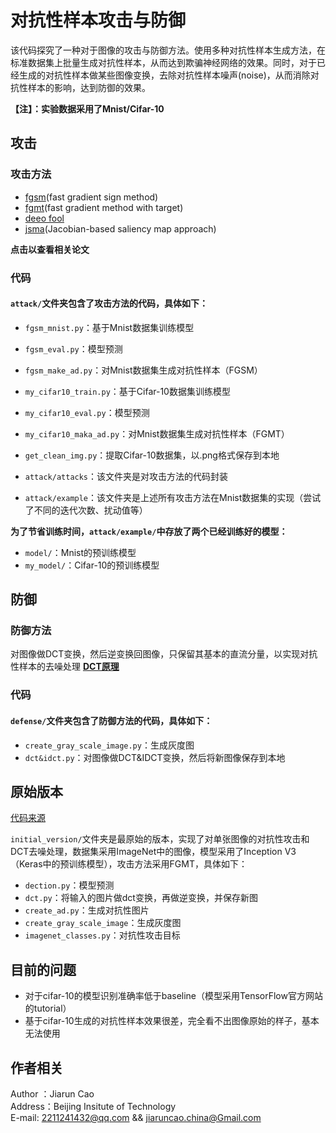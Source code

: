 # 对抗性样本攻击与防御

该代码探究了一种对于图像的攻击与防御方法。使用多种对抗性样本生成方法，在标准数据集上批量生成对抗性样本，从而达到欺骗神经网络的效果。同时，对于已经生成的对抗性样本做某些图像变换，去除对抗性样本噪声(noise)，从而消除对抗性样本的影响，达到防御的效果。  

**【注】：实验数据采用了Mnist/Cifar-10**  



## 攻击

### 攻击方法
* [fgsm](https://arxiv.org/abs/1412.6572)(fast gradient sign method)
* [fgmt](https://arxiv.org/pdf/1607.02533.pdf)(fast gradient method with target)
* [deeo fool](https://arxiv.org/abs/1511.04599)
* [jsma](https://arxiv.org/abs/1511.07528)(Jacobian-based saliency map approach)

**点击以查看相关论文**

### 代码
#### `attack/`文件夹包含了攻击方法的代码，具体如下：
* `fgsm_mnist.py`：基于Mnist数据集训练模型
* `fgsm_eval.py`：模型预测
* `fgsm_make_ad.py`：对Mnist数据集生成对抗性样本（FGSM）
* `my_cifar10_train.py`：基于Cifar-10数据集训练模型
* `my_cifar10_eval.py`：模型预测
* `my_cifar10_maka_ad.py`：对Mnist数据集生成对抗性样本（FGMT）
* `get_clean_img.py`：提取Cifar-10数据集，以.png格式保存到本地

* `attack/attacks`：该文件夹是对攻击方法的代码封装
* `attack/example`：该文件夹是上述所有攻击方法在Mnist数据集的实现（尝试了不同的迭代次数、扰动值等）  

**为了节省训练时间，`attack/example/`中存放了两个已经训练好的模型：**  
* `model/`：Mnist的预训练模型
* `my_model/`：Cifar-10的预训练模型




## 防御

### 防御方法
对图像做DCT变换，然后逆变换回图像，只保留其基本的直流分量，以实现对抗性样本的去噪处理
**[DCT原理](https://en.wikipedia.org/wiki/Discrete_cosine_transform)**

### 代码
#### `defense/`文件夹包含了防御方法的代码，具体如下：
* `create_gray_scale_image.py`：生成灰度图
* `dct&idct.py`：对图像做DCT&IDCT变换，然后将新图像保存到本地  



## 原始版本
[代码来源](https://mp.weixin.qq.com/s/jgeCqz1VwY92BfTLFahu1Q)  

`initial_version/`文件夹是最原始的版本，实现了对单张图像的对抗性攻击和DCT去噪处理，数据集采用ImageNet中的图像，模型采用了Inception V3（Keras中的预训练模型），攻击方法采用FGMT，具体如下：
* `dection.py`：模型预测
* `dct.py`：将输入的图片做dct变换，再做逆变换，并保存新图  
* `create_ad.py`：生成对抗性图片 
* `create_gray_scale_image`：生成灰度图
* `imagenet_classes.py`：对抗性攻击目标  


 



## 目前的问题
* 对于cifar-10的模型识别准确率低于baseline（模型采用TensorFlow官方网站的tutorial）
* 基于cifar-10生成的对抗性样本效果很差，完全看不出图像原始的样子，基本无法使用

## 作者相关
Author ：Jiarun Cao  
Address：Beijing Insitute of Technology  
E-mail: 2211241432@qq.com && jiaruncao.china@Gmail.com



